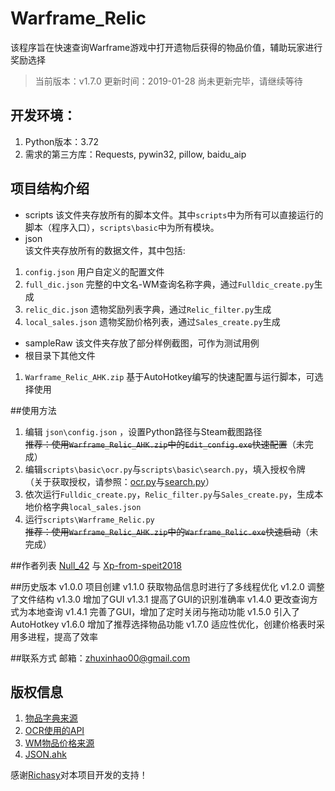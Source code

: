 # Warframe_Relic
该程序旨在快速查询Warframe游戏中打开遗物后获得的物品价值，辅助玩家进行奖励选择
>当前版本：v1.7.0
更新时间：2019-01-28
尚未更新完毕，请继续等待

## 开发环境：
1. Python版本：3.72
2. 需求的第三方库：Requests, pywin32, pillow, baidu_aip

## 项目结构介绍
- scripts 
该文件夹存放所有的脚本文件。其中`scripts`中为所有可以直接运行的脚本（程序入口），`scripts\basic`中为所有模块。
- json  
该文件夹存放所有的数据文件，其中包括:  
1. `config.json` 用户自定义的配置文件
2. `full_dic.json` 完整的中文名-WM查询名称字典，通过`Fulldic_create.py`生成
3. `relic_dic.json` 遗物奖励列表字典，通过`Relic_filter.py`生成
4. `local_sales.json` 遗物奖励价格列表，通过`Sales_create.py`生成  
- sampleRaw
该文件夹存放了部分样例截图，可作为测试用例
- 根目录下其他文件
1. `Warframe_Relic_AHK.zip` 基于AutoHotkey编写的快速配置与运行脚本，可选择使用

##使用方法
1. 编辑 `json\config.json` ，设置Python路径与Steam截图路径  
~~推荐：使用`Warframe_Relic_AHK.zip`中的`Edit_config.exe`快速配置~~（未完成）
2. 编辑`scripts\basic\ocr.py`与`scripts\basic\search.py`，填入授权令牌  
（关于获取授权，请参照：[ocr.py](http://ai.baidu.com/tech/ocr/general)与[search.py](https://blog.richasy.cn/document/wfa/api/how_to_apply.html)）
3. 依次运行`Fulldic_create.py`，`Relic_filter.py`与`Sales_create.py`，生成本地价格字典`local_sales.json`
4. 运行`scripts\Warframe_Relic.py`  
~~推荐：使用`Warframe_Relic_AHK.zip`中的`Warframe_Relic.exe`快速启动~~（未完成）

##作者列表
[Null_42](https://github.com/EricZhu-42) 与 [Xp-from-speit2018](https://github.com/Xp-from-speit2018)

##历史版本
v1.0.0 项目创建
v1.1.0 获取物品信息时进行了多线程优化
v1.2.0 调整了文件结构
v1.3.0 增加了GUI
v1.3.1 提高了GUI的识别准确率
v1.4.0 更改查询方式为本地查询
v1.4.1 完善了GUI，增加了定时关闭与拖动功能
v1.5.0 引入了AutoHotkey
v1.6.0 增加了推荐选择物品功能
v1.7.0 适应性优化，创建价格表时采用多进程，提高了效率

##联系方式
邮箱：zhuxinhao00@gmail.com
 
## 版权信息
 1. [物品字典来源](https://github.com/Richasy/WFA_Lexicon)
 2. [OCR使用的API](https://ai.baidu.com)
 3. [WM物品价格来源](http://wfa.richasy.cn)
 4. [JSON.ahk](https://github.com/cocobelgica/AutoHotkey-JSON)  
 
 感谢[Richasy](https://github.com/Richasy)对本项目开发的支持！
